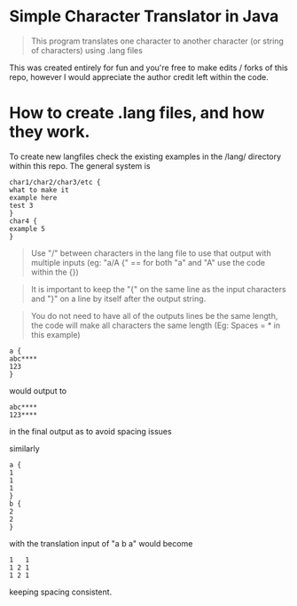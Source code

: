 # Simple Character Translator in Java

> This program translates one character to another character (or string of characters) using .lang files

This was created entirely for fun and you're free to make edits / forks of this repo, however I would appreciate the author credit left within the code.

# How to create .lang files, and how they work.

To create new langfiles check the existing examples in the /lang/ directory within this repo.
The general system is

```
char1/char2/char3/etc {
what to make it
example here
test 3
}
char4 {
example 5
}
```

> Use "/" between characters in the lang file to use that output with multiple inputs (eg: "a/A {" == for both "a" and "A" use the code within the {})

> It is important to keep the "{" on the same line as the input characters and "}" on a line by itself after the output string.

> You do not need to have all of the outputs lines be the same length, the code will make all characters the same length 
(Eg: Spaces = * in this example)

```
a {
abc****
123
}
```
would output to 
```
abc****
123****
```
in the final output as to avoid spacing issues

similarly 
```
a {
1
1
1
}
b {
2
2
}
```
with the translation input of "a b a"
would become
```
1   1
1 2 1
1 2 1
```
keeping spacing consistent.
